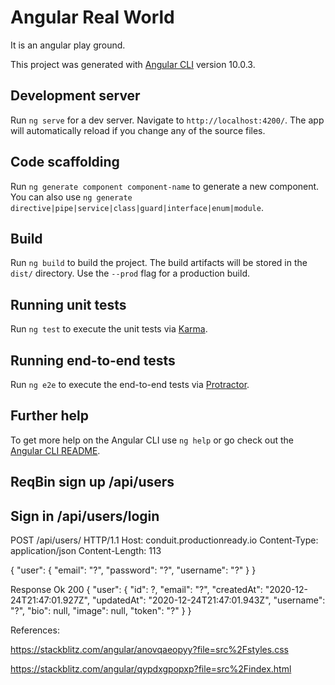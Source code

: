 # Angular Real World

It is an angular play ground.

This project was generated with [Angular CLI](https://github.com/angular/angular-cli) version 10.0.3.

## Development server

Run `ng serve` for a dev server. Navigate to `http://localhost:4200/`. The app will automatically reload if you change any of the source files.

## Code scaffolding

Run `ng generate component component-name` to generate a new component. You can also use `ng generate directive|pipe|service|class|guard|interface|enum|module`.

## Build

Run `ng build` to build the project. The build artifacts will be stored in the `dist/` directory. Use the `--prod` flag for a production build.

## Running unit tests

Run `ng test` to execute the unit tests via [Karma](https://karma-runner.github.io).

## Running end-to-end tests

Run `ng e2e` to execute the end-to-end tests via [Protractor](http://www.protractortest.org/).

## Further help

To get more help on the Angular CLI use `ng help` or go check out the [Angular CLI README](https://github.com/angular/angular-cli/blob/master/README.md).

## ReqBin sign up /api/users
## Sign in /api/users/login
POST /api/users/ HTTP/1.1
Host: conduit.productionready.io
Content-Type: application/json
Content-Length: 113

{
  "user": 
  {
    "email": "?",
    "password": "?",
    "username": "?"
  }
}

Response Ok 200
{
    "user": {
        "id": ?,
        "email": "?",
        "createdAt": "2020-12-24T21:47:01.927Z",
        "updatedAt": "2020-12-24T21:47:01.943Z",
        "username": "?",
        "bio": null,
        "image": null,
        "token": "?"
    }
}

References:

https://stackblitz.com/angular/anovqaeopyy?file=src%2Fstyles.css

https://stackblitz.com/angular/qypdxgpopxp?file=src%2Findex.html
